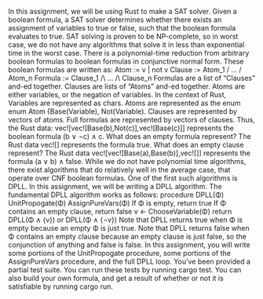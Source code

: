 In this assignment, we will be using Rust to make a SAT solver.
Given a boolean formula, a SAT solver determines whether there exists an assignment of variables to
true or false, such that the boolean formula evaluates to true.
SAT solving is proven to be NP-complete, so in worst case, we do not have any algorithms that solve
it in less than exponential time in the worst case. There is a polynomial-time reduction from arbitrary
boolean formulas to boolean formulas in conjunctive normal form. These boolean formulas are written as:
Atom := v
| not v
Clause := Atom_1 \/ ... \/ Atom_n
Formula := Clause_1 /\ ... /\ Clause_n
Formulas are a list of “Clauses” and-ed together. Clauses are lists of “Atoms” and-ed together. Atoms
are either variables, or the negation of variables.
In the context of Rust, Variables are represented as chars. Atoms are represented as the enum
enum Atom {Base(Variable), Not(Variable). Clauses are represented by vectors of atoms. Full formulas
are represented by vectors of clauses.
Thus, the Rust data: vec![vec![Base(b),Not(c)],vec![Base(c)]] represents the boolean formula
(b ∨ ¬c) ∧ c.
What does an empty formula represent? The Rust data vec![] represents the formula true. What
does an empty clause represent? The Rust data vec![vec![Base(a),Base(b)],vec![]] represents the
formula (a ∨ b) ∧ false.
While we do not have polynomial time algorithms, there exist algorithms that do relatively well in the
average case, that operate over CNF boolean formulas. One of the first such algorithms is DPLL. In this
assignment, we will be writing a DPLL algorithm.
The fundamental DPLL algorithm works as follows:
procedure DPLL(Φ)
UnitPropogate(Φ)
AssignPureVars(Φ)
If Φ is empty, return true
If Φ contains an empty clause, return false
v ← ChooseVariable(Φ)
return DPLL(Φ ∧ {v}) or DPLL(Φ ∧ {¬v})
Note that DPLL returns true when Φ is empty because an empty Φ is just true. Note that DPLL returns
false when Φ contains an empty clause because an empty clause is just false, so the conjunction of anything
and false is false.
In this assignment, you will write some portions of the UnitPropogate procedure, some portions of
the AssignPureVars procedure, and the full DPLL loop.
You’ve been provided a partial test suite. You can run these tests by running cargo test. You can also
build your own formula, and get a result of whether or not it is satisfiable by running cargo run.
